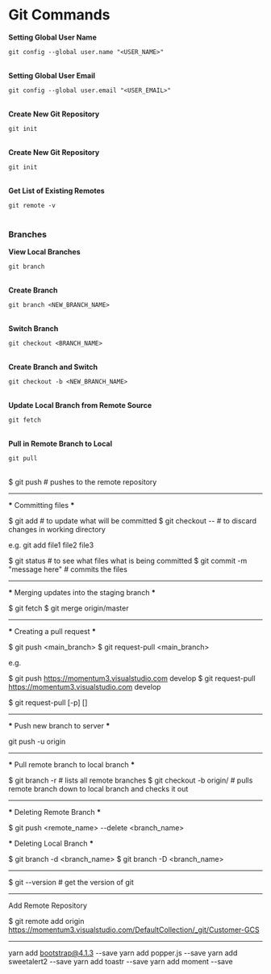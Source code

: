 # Git Commands

**Setting Global User Name**

`git config --global user.name "<USER_NAME>"`
<br/>
<br/>

**Setting Global User Email**

`git config --global user.email "<USER_EMAIL>"`
<br/>
<br/>

**Create New Git Repository**

`git init`
<br/>
<br/>

**Create New Git Repository**

`git init`
<br/>
<br/>

**Get List of Existing Remotes**

`git remote -v`
<br/>
<br/>

### Branches

**View Local Branches**

`git branch`
<br/>
<br/>

**Create Branch**

`git branch <NEW_BRANCH_NAME>`
<br/>
<br/>

**Switch Branch**

`git checkout <BRANCH_NAME>`
<br/>
<br/>

**Create Branch and Switch**

`git checkout -b <NEW_BRANCH_NAME>`
<br/>
<br/>

**Update Local Branch from Remote Source**

`git fetch`
<br/>
<br/>

**Pull in Remote Branch to Local**

`git pull`
<br/>
<br/>

\$ git push # pushes to the remote repository

---

**\*** Committing files **\***

$ git add <file>                                                  # to update what will be committed
$ git checkout -- <file> # to discard changes in working directory

e.g. git add file1 file2 file3

$ git status                                                      # to see what files what is being committed
$ git commit -m "message here" # commits the files

---

**\*** Merging updates into the staging branch **\***

$ git fetch
$ git merge origin/master

---

**\*** Creating a pull request **\***

$ git push <url> <main_branch>
$ git request-pull <url> <main_branch>

e.g.

$ git push https://momentum3.visualstudio.com develop
$ git request-pull https://momentum3.visualstudio.com develop

\$ git request-pull [-p] <start> <url> [<end>]

---

**\*** Push new branch to server **\***

git push -u origin <branch>

---

**\*** Pull remote branch to local branch **\***

$ git branch -r                                                   # lists all remote branches
$ git checkout -b <local-branch-name> origin/<remote-branch-name> # pulls remote branch down to local branch and checks it out

---

**\*** Deleting Remote Branch **\***

\$ git push <remote_name> --delete <branch_name>

**\*** Deleting Local Branch **\***

$ git branch -d <branch_name>
$ git branch -D <branch_name>

---

\$ git --version # get the version of git

---

Add Remote Repository

\$ git remote add origin https://momentum3.visualstudio.com/DefaultCollection/_git/Customer-GCS

---

yarn add bootstrap@4.1.3 --save
yarn add popper.js --save
yarn add sweetalert2 --save
yarn add toastr --save
yarn add moment --save
